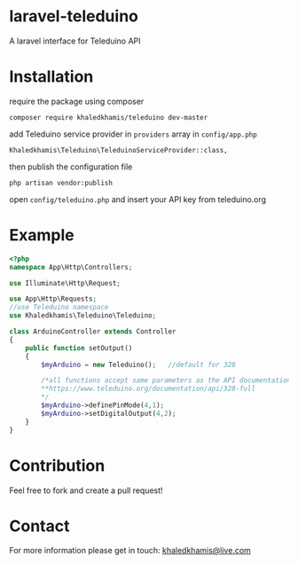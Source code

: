 # laravel-teleduino
A laravel interface for Teleduino API
# Installation
require the package using composer

```
composer require khaledkhamis/teleduino dev-master
```

add Teleduino service provider in `providers` array in `config/app.php`

```
Khaledkhamis\Teleduino\TeleduinoServiceProvider::class,
```

then publish the configuration file

```
php artisan vendor:publish
```

open `config/teleduino.php` and insert your API key from teleduino.org
# Example

```php
<?php
namespace App\Http\Controllers;

use Illuminate\Http\Request;

use App\Http\Requests;
//use Teleduino namespace
use Khaledkhamis\Teleduino\Teleduino;

class ArduinoController extends Controller
{
    public function setOutput()
    {
        $myArduino = new Teleduino();	//default for 328

        /*all functions accept same parameters as the API documentation
        **https://www.teleduino.org/documentation/api/328-full
        */
        $myArduino->definePinMode(4,1);
        $myArduino->setDigitalOutput(4,2);
    }
}

```

# Contribution
Feel free to fork and create a pull request!

# Contact
For more information please get in touch: khaledkhamis@live.com